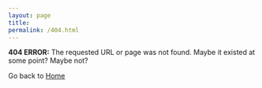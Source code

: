 ```yaml
---
layout: page
title:
permalink: /404.html
---
```


<b>404 ERROR:</b> The requested URL or page was not found. Maybe it existed at some point? Maybe not?

Go back to <a href="http://hamedusman.github.io">Home</a>
